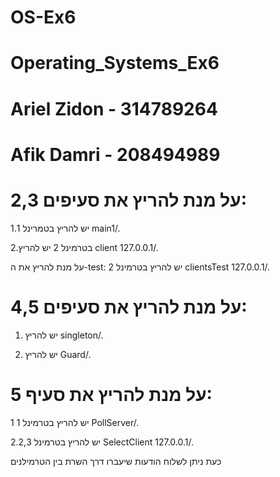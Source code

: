 # OS-Ex6
# Operating_Systems_Ex6
# Ariel Zidon - 314789264
# Afik Damri - 208494989


# על מנת להריץ את סעיפים 2,3:
1.יש להריץ בטמרינל 1 main1/.

2.בטרמינל 2 יש להריץ client 127.0.0.1/.

על מנת להריץ את ה-test:
יש להריץ בטרמינל 2 clientsTest 127.0.0.1/.

# על מנת להריץ את סעיפים 4,5:
1. יש להריץ singleton/.

2. יש להריץ Guard/.

# על מנת להריץ את סעיף 5:
1 יש להריץ בטרמינל 1 PollServer/.

2.יש להריץ בטרמינל 2,3 SelectClient 127.0.0.1/.

כעת ניתן לשלוח הודעות שיעברו דרך השרת בין הטרמילנים

